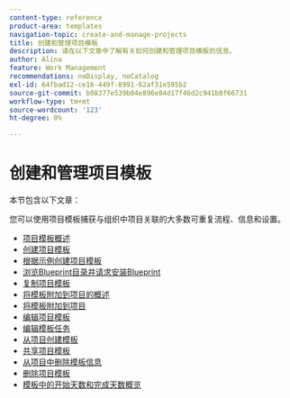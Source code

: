 ```yaml
---
content-type: reference
product-area: templates
navigation-topic: create-and-manage-projects
title: 创建和管理项目模板
description: 请在以下文章中了解有关如何创建和管理项目模板的信息。
author: Alina
feature: Work Management
recommendations: noDisplay, noCatalog
exl-id: 64fbad12-ce16-449f-8991-62af31e595b2
source-git-commit: b08377e539b04e896e84d17f46d2c941b0f66731
workflow-type: tm+mt
source-wordcount: '123'
ht-degree: 0%

---
```


# 创建和管理项目模板

本节包含以下文章：

您可以使用项目模板捕获与组织中项目关联的大多数可重复流程、信息和设置。

* [项目模板概述](../../../manage-work/projects/create-and-manage-templates/project-template-overview.md)
* [创建项目模板](../../../manage-work/projects/create-and-manage-templates/create-template.md)
* [根据示例创建项目模板](../../../manage-work/projects/create-and-manage-templates/create-templates-from-examples.md)
* [浏览Blueprint目录并请求安装Blueprint](../../../administration-and-setup/blueprints/browse-catalog.md)
* [复制项目模板](../../../manage-work/projects/create-and-manage-templates/copy-template.md)
* [将模板附加到项目的概述](../../../manage-work/projects/create-and-manage-templates/attach-template-to-project-overview.md)
* [将模板附加到项目](../../../manage-work/projects/create-and-manage-templates/attach-template-to-project.md)
* [编辑项目模板](../../../manage-work/projects/create-and-manage-templates/edit-templates.md)
* [编辑模板任务](../../../manage-work/projects/create-and-manage-templates/edit-template-task.md)
* [从项目创建模板](../../../manage-work/projects/create-and-manage-templates/create-template-from-project.md)
* [共享项目模板](../../../manage-work/projects/create-and-manage-templates/share-project-template.md)
* [从项目中删除模板信息](../../../manage-work/projects/create-and-manage-templates/remove-template-from-project.md)
* [删除项目模板](../../../manage-work/projects/create-and-manage-templates/delete-templates.md)
* [模板中的开始天数和完成天数概览](../../../manage-work/projects/create-and-manage-templates/overview-of-start-completion-day-on-template.md)
